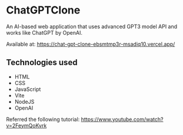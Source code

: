 # ChatGPTClone
An AI-based web application that uses advanced GPT3 model API and works like ChatGPT by OpenAI.

Available at: https://chat-gpt-clone-ebsmtmp3r-msadiq10.vercel.app/

## Technologies used
- HTML
- CSS
- JavaScript
- Vite
- NodeJS
- OpenAI


Referred the following tutorial: https://www.youtube.com/watch?v=2FeymQoKvrk
